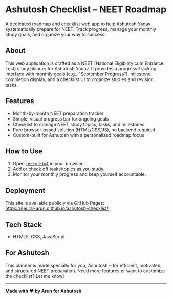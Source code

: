 # Ashutosh Checklist – NEET Roadmap

A dedicated roadmap and checklist web app to help Ashutosh Yadav systematically prepare for NEET. Track progress, manage your monthly study goals, and organize your way to success!

## About

This web application is crafted as a NEET (National Eligibility cum Entrance Test) study planner for Ashutosh Yadav. It provides a progress-tracking interface with monthly goals (e.g., "September Progress"), milestone completion display, and a checklist UI to organize studies and revision tasks.

## Features

- Month-by-month NEET preparation tracker
- Simple, visual progress bar for ongoing goals
- Checklist to manage NEET study topics, tasks, and milestones
- Pure browser-based solution (HTML/CSS/JS), no backend required
- Custom-built for Ashutosh with a personalized roadmap focus

## How to Use

1. Open [`index.html`](./index.html) in your browser.
2. Add or check off tasks/topics as you study.
3. Monitor your monthly progress and keep yourself accountable.

## Deployment

This site is available publicly via GitHub Pages:  
https://neural-arun.github.io/ashutosh-checklist/

## Tech Stack

- HTML5, CSS, JavaScript

## For Ashutosh

This planner is made specially for you, Ashutosh – for efficient, motivated, and structured NEET preparation. Need more features or want to customize the checklist? Let me know!

---

**Made with ❤️ by Arun for Ashutosh**
